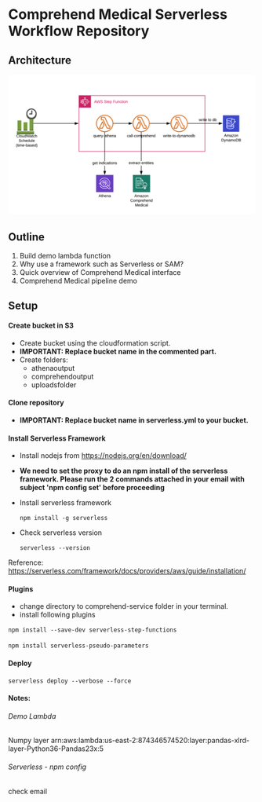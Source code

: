 # Comprehend Medical Serverless Workflow Repository

## Architecture

![alt text](images/architecture.png "Logo Title Text 1")

## Outline
1. Build demo lambda function
2. Why use a framework such as Serverless or SAM?
3. Quick overview of Comprehend Medical interface
4. Comprehend Medical pipeline demo

## Setup
#### Create bucket in S3
* Create bucket using the cloudformation script. 
* **IMPORTANT: Replace bucket name in the commented part.**
* Create folders:
    * athenaoutput
    * comprehendoutput
    * uploadsfolder

#### Clone repository
* **IMPORTANT: Replace bucket name in serverless.yml to your bucket.**

#### Install Serverless Framework
* Install nodejs from https://nodejs.org/en/download/
* **We need to set the proxy to do an npm install of the serverless framework. Please run the 2 commands attached in your email with subject 'npm config set' before proceeding**

* Install serverless framework
    ```
    npm install -g serverless
    ```
* Check serverless version 
    ```
    serverless --version
    ```

Reference: https://serverless.com/framework/docs/providers/aws/guide/installation/

#### Plugins
* change directory to comprehend-service folder in your terminal.
* install following plugins
```
npm install --save-dev serverless-step-functions

npm install serverless-pseudo-parameters
```

#### Deploy
```
serverless deploy --verbose --force
```

#### Notes:

###### Demo Lambda
Numpy layer
arn:aws:lambda:us-east-2:874346574520:layer:pandas-xlrd-layer-Python36-Pandas23x:5

###### Serverless - npm config
check email